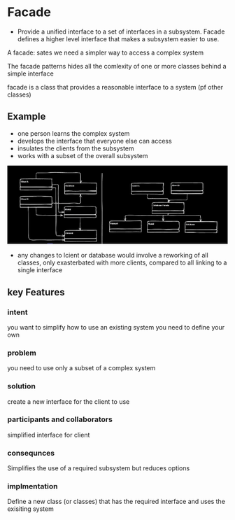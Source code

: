 # Facade
- Provide a unified interface to a set of interfaces in a subsystem. Facade defines a higher level interface that makes a subsystem easier to use.

A facade:
sates we need a simpler way to access a complex system

The facade patterns hides all the comlexity of one or more classes behind a simple interface

facade is a class that provides a reasonable interface to a system (pf other classes)

## Example
- one person learns the complex system
- develops the interface that everyone else can access
- insulates the clients from the subsystem
- works with a subset of the overall subsystem

![](Assets/FacadePatternExample.png)

- any changes to lcient or database would involve a reworking of all classes, only exasterbated with more clients, compared to all linking to a single interface

## key Features

### intent
you want to simplify how to use an existing system
you need to define your own

### problem
you need to use only a subset of a complex system

### solution
create a new interface for the client to use

### participants and collaborators
simplified interface for client

### consequnces
Simplifies the use of a required subsystem but reduces options

### implmentation
Define a new class (or classes) that has the required interface and uses the exisiting system


